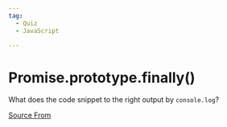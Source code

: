 ```yaml
---
tag:
  - Quiz
  - JavaScript

---
```

  
# Promise.prototype.finally()

What does the code snippet to the right output by `console.log`?


[Source From](https://bigfrontend.dev/quiz/Promise-prototype-finally)

  